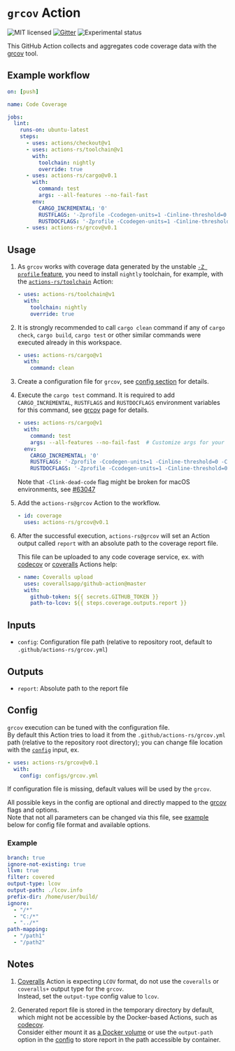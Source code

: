 # `grcov` Action

![MIT licensed](https://img.shields.io/badge/license-MIT-blue.svg)
[![Gitter](https://badges.gitter.im/actions-rs/community.svg)](https://gitter.im/actions-rs/community)
![Experimental status](https://img.shields.io/badge/status-experimental-yellow.svg)

This GitHub Action collects and aggregates code coverage data with the
[grcov](https://github.com/mozilla/grcov) tool.

## Example workflow

```yaml
on: [push]

name: Code Coverage

jobs:
  lint:
    runs-on: ubuntu-latest
    steps:
      - uses: actions/checkout@v1
      - uses: actions-rs/toolchain@v1
        with:
          toolchain: nightly
          override: true
      - uses: actions-rs/cargo@v0.1
        with:
          command: test
          args: --all-features --no-fail-fast
        env:
          CARGO_INCREMENTAL: '0'
          RUSTFLAGS: '-Zprofile -Ccodegen-units=1 -Cinline-threshold=0 -Clink-dead-code -Coverflow-checks=off -Cpanic=abort -Zpanic_abort_tests'
          RUSTDOCFLAGS: '-Zprofile -Ccodegen-units=1 -Cinline-threshold=0 -Clink-dead-code -Coverflow-checks=off -Cpanic=abort -Zpanic_abort_tests'
      - uses: actions-rs/grcov@v0.1
```

## Usage

1. As `grcov` works with coverage data generated by the unstable [`-Z profile` feature](https://github.com/rust-lang/rust/issues/42524),
    you need to install `nightly` toolchain, for example,
    with the [`actions-rs/toolchain`](https://github.com/actions-rs/toolchain) Action:
    
    ```yaml
    - uses: actions-rs/toolchain@v1
      with:
        toolchain: nightly
        override: true
    ```

2. It is strongly recommended to call `cargo clean` command
    if any of `cargo check`, `cargo build`, `cargo test`
    or other similar commands were executed already in this workspace.

    ```yaml
    - uses: actions-rs/cargo@v1
      with:
        command: clean
    ```

3. Create a configuration file for `grcov`, see [config section](#config) for details.

4. Execute the `cargo test` command.
    It is required to add `CARGO_INCREMENTAL`, `RUSTFLAGS` and `RUSTDOCFLAGS` environment variables
    for this command, see [grcov](https://github.com/mozilla/grcov) page for details.

    ```yaml
    - uses: actions-rs/cargo@v1
      with:
        command: test
        args: --all-features --no-fail-fast  # Customize args for your own needs
      env:
        CARGO_INCREMENTAL: '0'
        RUSTFLAGS: '-Zprofile -Ccodegen-units=1 -Cinline-threshold=0 -Clink-dead-code -Coverflow-checks=off -Cpanic=abort -Zpanic_abort_tests'
        RUSTDOCFLAGS: '-Zprofile -Ccodegen-units=1 -Cinline-threshold=0 -Clink-dead-code -Coverflow-checks=off -Cpanic=abort -Zpanic_abort_tests'
    ```

    Note that `-Clink-dead-code` flag might be broken for macOS environments,
    see [#63047](https://github.com/rust-lang/rust/issues/63047)

5. Add the `actions-rs@grcov` Action to the workflow.

    ```yaml
    - id: coverage  
      uses: actions-rs/grcov@v0.1
    ```

6. After the successful execution, `actions-rs@grcov`
    will set an Action output called `report`
    with an absolute path to the coverage report file.

    This file can be uploaded to any code coverage service,
    ex. with [codecov](https://github.com/marketplace/actions/codecov) or [coveralls](https://github.com/marketplace/actions/coveralls-github-action) Actions help:

    ```yaml
    - name: Coveralls upload
      uses: coverallsapp/github-action@master
      with:
        github-token: ${{ secrets.GITHUB_TOKEN }}
        path-to-lcov: ${{ steps.coverage.outputs.report }}
    ```

## Inputs

* `config`: Configuration file path (relative to repository root, default to `.github/actions-rs/grcov.yml`)

## Outputs

* `report`: Absolute path to the report file

## Config

`grcov` execution can be tuned with the configuration file.\
By default this Action tries to load it from the `.github/actions-rs/grcov.yml` path
(relative to the repository root directory); you can change file location with the [`config`](#inputs) input, ex.

```yaml
- uses: actions-rs/grcov@v0.1
  with:
    config: configs/grcov.yml
```

If configuration file is missing, default values will be used by the `grcov`.

All possible keys in the config are optional and directly mapped
to the [grcov](https://github.com/mozilla/grcov#usage) flags and options.\
Note that not all parameters can be changed via this file, see [example](#example) below
for config file format and available options.

### Example

```yaml
branch: true
ignore-not-existing: true
llvm: true
filter: covered
output-type: lcov
output-path: ./lcov.info
prefix-dir: /home/user/build/
ignore:
  - "/*"
  - "C:/*"
  - "../*"
path-mapping:
  - "/path1"
  - "/path2"
```

## Notes

1. [Coveralls](https://github.com/marketplace/actions/coveralls-github-action) Action is expecting `LCOV` format,
    do not use the `coveralls` or `coveralls+` output type for the `grcov`.\
    Instead, set the `output-type` config value to `lcov`.

2. Generated report file is stored in the temporary directory by default,
    which might not be accessible by the Docker-based Actions,
    such as [codecov](https://github.com/marketplace/actions/codecov).\
    Consider either mount it as [a Docker volume](https://help.github.com/en/articles/workflow-syntax-for-github-actions#jobsjob_idcontainervolumes)
    or use the `output-path` option in the [config](#config)
    to store report in the path accessible by container.

